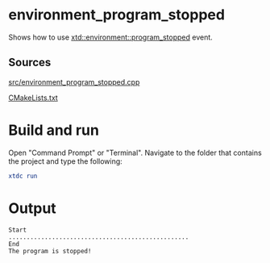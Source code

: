 # environment_program_stopped

Shows how to use [xtd::environment::program_stopped](https://gammasoft71.github.io/xtd/reference_guides/latest/classxtd_1_1environment.html#abe21c5dab4d3c803aba05dd5743cea13) event.

## Sources

[src/environment_program_stopped.cpp](src/environment_program_stopped.cpp)

[CMakeLists.txt](CMakeLists.txt)

# Build and run

Open "Command Prompt" or "Terminal". Navigate to the folder that contains the project and type the following:

```cmake
xtdc run
```

# Output

```
Start
..................................................
End
The program is stopped!
```
